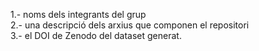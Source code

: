 1.- noms dels integrants del grup <br>
2.- una descripció dels arxius que componen el repositori <br>
3.- el DOI de Zenodo del dataset generat.

